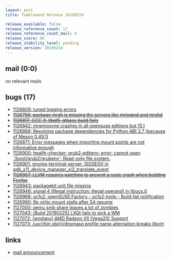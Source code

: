 ```yaml
---
layout: post
title: Tumbleweed Release 20190224

release_available: false
release_reference_count: 17
release_reference_count_mail: 0
release_score: 96
release_stability_level: pending
release_version: 20190224
---
```


## mail (0:0)

no relevant mails

## bugs (17)

<!--more-->

- [1126609: tuned logging errors](https://bugzilla.opensuse.org/show_bug.cgi?id=1126609)
- ~~[1126756: package mrsh is missing the servers like mrlogind and mrshd](https://bugzilla.opensuse.org/show_bug.cgi?id=1126756)~~
- ~~[1126817: GCC 9: libqt5-qtbase build fails](https://bugzilla.opensuse.org/show_bug.cgi?id=1126817)~~
- [1126842: mnemosyne crashes in all opensuse editions but 15.1](https://bugzilla.opensuse.org/show_bug.cgi?id=1126842)
- [1126868: Resolving package dependencies for Python ABI 3.7 (because of Meson 0.49.1)](https://bugzilla.opensuse.org/show_bug.cgi?id=1126868)
- [1126871: Error messages when importing mount points are not informative enough](https://bugzilla.opensuse.org/show_bug.cgi?id=1126871)
- [1126900: health-checker: grub2-editenv: error: cannot open `/boot/grub2/grubenv': Read-only file system.](https://bugzilla.opensuse.org/show_bug.cgi?id=1126900)
- [1126901: gnome-terminal-server: SIGSEGV in gdk_x11_device_manager_xi2_translate_event](https://bugzilla.opensuse.org/show_bug.cgi?id=1126901)
- ~~[1126907: LLVM requires patching to prevent a rustc crash when building Firefox](https://bugzilla.opensuse.org/show_bug.cgi?id=1126907)~~
- [1126943: packagekit unit file missing](https://bugzilla.opensuse.org/show_bug.cgi?id=1126943)
- [1126946: signal 4 (Illegal instruction: illegal operand) in libucs.0](https://bugzilla.opensuse.org/show_bug.cgi?id=1126946)
- [1126968: ocfs2: openSUSE:Factory - ocfs2-tools - Build fail notification](https://bugzilla.opensuse.org/show_bug.cgi?id=1126968)
- [1126990: 9p virtio mount stalls after S4 resume](https://bugzilla.opensuse.org/show_bug.cgi?id=1126990)
- [1127000: qemu smb share leaves a lot of zombies](https://bugzilla.opensuse.org/show_bug.cgi?id=1127000)
- [1127043: \[Build 20190225\] LXQt fails to pick a WM](https://bugzilla.opensuse.org/show_bug.cgi?id=1127043)
- [1127072: \[amdgpu\] AMD Radeon VII (Vega20) Support](https://bugzilla.opensuse.org/show_bug.cgi?id=1127072)
- [1127073: /usr/{bin,sbin}/dnsmasq profile name alternation breaks libvirt](https://bugzilla.opensuse.org/show_bug.cgi?id=1127073)



## links

- [mail announcement](https://lists.opensuse.org/opensuse-factory/2019-02/msg00577.html)
